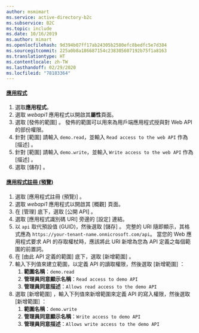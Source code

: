 ```yaml
---
author: msmimart
ms.service: active-directory-b2c
ms.subservice: B2C
ms.topic: include
ms.date: 10/16/2019
ms.author: mimart
ms.openlocfilehash: 9d394b07ff17ab24305b2580efc8bedfc5e7d384
ms.sourcegitcommit: 225a0b8a186687154c238305607192b75f1a8163
ms.translationtype: HT
ms.contentlocale: zh-TW
ms.lasthandoff: 02/29/2020
ms.locfileid: "78183364"
---
```

#### <a name="applications"></a>[應用程式](#tab/applications/)

1. 選取**應用程式**。
1. 選取 *webapi1* 應用程式以開啟其**屬性**頁面。
1. 選取 [發佈的範圍]  。 發佈的範圍可以用來為用戶端應用程式授與對 Web API 的部份權限。
1. 針對 [範圍]  請輸入 `demo.read`，並輸入 `Read access to the web API` 作為 [描述]  。
1. 針對 [範圍]  請輸入 `demo.write`，並輸入 `Write access to the web API` 作為 [描述]  。
1. 選取 [儲存]  。

#### <a name="app-registrations-preview"></a>[應用程式註冊 (預覽)](#tab/app-reg-preview/)

1. 選取 [應用程式註冊 (預覽)]  。
1. 選取 *webapi1* 應用程式以開啟其 [概觀]  頁面。
1. 在 [管理]  底下，選取 [公開 API]  。
1. 選取 [應用程式識別碼 URI]  旁邊的 [設定]  連結。
1. 以 `api` 取代預設值 (GUID)，然後選取 [儲存]  。 完整的 URI 隨即顯示，其格式應為 `https://your-tenant-name.onmicrosoft.com/api`。 當您的 Web 應用程式要求 API 的存取權杖時，應該將此 URI 新增為您為 API 定義之每個範圍的前置詞。
1. 在 [由此 API 定義的範圍]  底下，選取 [新增範圍]  。
1. 輸入下列值來建立範圍，以定義 API 的讀取權限，然後選取 [新增範圍]  ：
    1. **範圍名稱**：`demo.read`
    1. **管理員同意顯示名稱**：`Read access to demo API`
    1. **管理員同意描述**：`Allows read access to the demo API`
1. 選取 [新增範圍]  ，輸入下列值來新增範圍來定義 API 的寫入權限，然後選取 [新增範圍]  ：
    1. **範圍名稱**：`demo.write`
    1. **管理員同意顯示名稱**：`Write access to demo API`
    1. **管理員同意描述**：`Allows write access to the demo API`